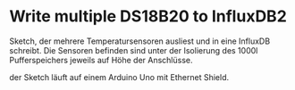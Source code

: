 # Write multiple DS18B20 to InfluxDB2
Sketch, der mehrere Temperatursensoren ausliest und in eine InfluxDB schreibt. Die Sensoren befinden sind unter der Isolierung des 1000l Pufferspeichers jeweils auf Höhe der Anschlüsse. 

der Sketch läuft auf einem Arduino Uno mit Ethernet Shield. 